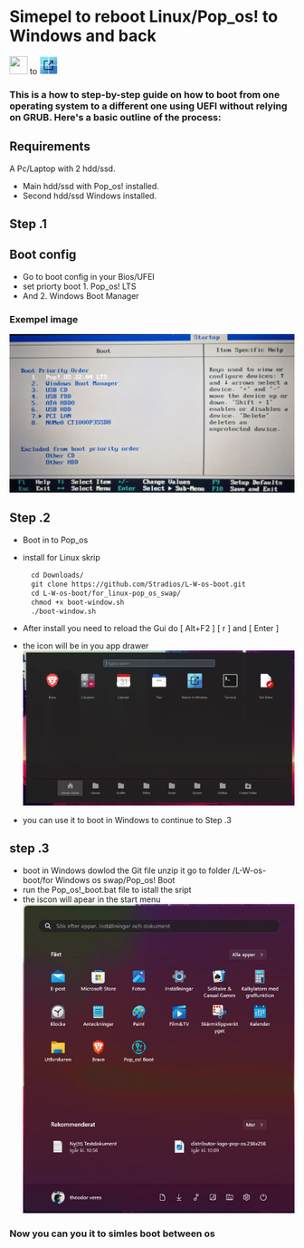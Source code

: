 # Simepel to reboot Linux/Pop_os! to Windows and back

<img src="https://raw.githubusercontent.com/Stradios/L-W-os-boot/main/for%20Windows%20os%20swap/Pop_os!%20Boot/distributor-logo-pop-os32x32.ico" width="32" height="32"> to <img src="https://raw.githubusercontent.com/Stradios/L-W-os-boot/6cffc721944e61c179f8530cbe6411c25cda985a/for_linux-pop_os_swap/reboot-windows.svg" width="32" height="32">

### This is a how to step-by-step guide on how to boot from one operating system to a different one using UEFI without relying on GRUB. Here's a basic outline of the process:
## Requirements
A Pc/Laptop with 2 hdd/ssd.
* Main hdd/ssd with Pop_os! installed.
* Second hdd/ssd Windows installed.

## Step .1
## Boot config
* Go to boot config in your Bios/UFEI 
* set priorty boot 1. Pop_os! LTS 
* And 2. Windows Boot Manager 


### Exempel image
![Alt text](images/photo_2023-09-06_10-51-00.jpg)

## Step .2 
* Boot in to Pop_os 
* install for Linux skrip 

        cd Downloads/
        git clone https://github.com/Stradios/L-W-os-boot.git
        cd L-W-os-boot/for_linux-pop_os_swap/
        chmod +x boot-window.sh
        ./boot-window.sh
* After install you need to reload the Gui do [ Alt+F2 ] [ r ] and [ Enter
]
* the icon will be in you app drawer
![Alt text](<images/Screenshot from 2023-09-06 11-12-33.png>)
* you can use it to boot in Windows to continue to Step .3 


## step .3 
* boot in Windows 
 dowlod the Git file unzip it go to folder /L-W-os-boot/for Windows os swap/Pop_os! Boot
 * run the Pop_os!_boot.bat file to istall the sript 
 * the iscon will apear in the start menu 
 ![Alt text](<images/win menu.jpg>)

 ### Now you can you it to simles boot between os 